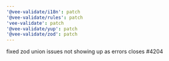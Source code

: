```yaml
---
'@vee-validate/i18n': patch
'@vee-validate/rules': patch
'vee-validate': patch
'@vee-validate/yup': patch
'@vee-validate/zod': patch
---
```


fixed zod union issues not showing up as errors closes #4204
